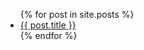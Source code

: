 
<ul>
  {% for post in site.posts %}
    <li>
      <a href="{{ post.url }}">{{ post.title }}</a>
    </li>
  {% endfor %}

</ul>

